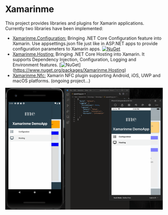 # Xamarinme
This project provides libraries and plugins for Xamarin applications.
Currently two libraries have been implemented:
* [Xamarinme.Configuration:](Configuration/README.md) Bringing .NET Core Configuration feature into Xamarin. Use appsettings.json file just like in ASP.NET apps to provide configuration parameters to Xamarin apps. [![NuGet](https://img.shields.io/nuget/v/Xamarinme.Configuration.svg)](https://www.nuget.org/packages/Xamarinme.Configuration)
* [Xamarinme.Hosting:](Hosting/README.md) Bringing .NET Core Hosting into Xamarin. 
It supports Dependency Injection, Configuration, Logging and Environment features. [![NuGet](https://img.shields.io/nuget/v/Xamarinme.Hosting.svg)]
(https://www.nuget.org/packages/Xamarinme.Hosting)
* [Xamarinme.Nfc:](Nfc/README.md) Xamarin NFC plugin supporting Android, iOS, UWP and macOS platforms. 
(ongoing project...)

![alt text](https://github.com/melihercan/Xamarinme/blob/master/doc/Xamarinme.gif)
